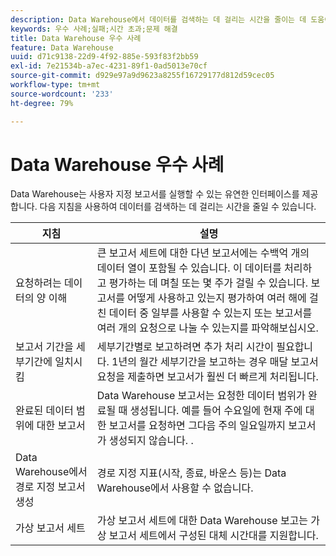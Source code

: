 ```yaml
---
description: Data Warehouse에서 데이터를 검색하는 데 걸리는 시간을 줄이는 데 도움이 되는 지침에 대해 알아봅니다.
keywords: 우수 사례;실패;시간 초과;문제 해결
title: Data Warehouse 우수 사례
feature: Data Warehouse
uuid: d71c9138-22d9-4f92-885e-593f83f2bb59
exl-id: 7e21534b-a7ec-4231-89f1-0ad5013e70cf
source-git-commit: d929e97a9d9623a8255f16729177d812d59cec05
workflow-type: tm+mt
source-wordcount: '233'
ht-degree: 79%

---
```


# Data Warehouse 우수 사례

Data Warehouse는 사용자 지정 보고서를 실행할 수 있는 유연한 인터페이스를 제공합니다. 다음 지침을 사용하여 데이터를 검색하는 데 걸리는 시간을 줄일 수 있습니다.

| 지침 | 설명 |
|--- |--- |
| 요청하려는 데이터의 양 이해 | 큰 보고서 세트에 대한 다년 보고서에는 수백억 개의 데이터 열이 포함될 수 있습니다. 이 데이터를 처리하고 평가하는 데 며칠 또는 몇 주가 걸릴 수 있습니다. 보고서를 어떻게 사용하고 있는지 평가하여 여러 해에 걸친 데이터 중 일부를 사용할 수 있는지 또는 보고서를 여러 개의 요청으로 나눌 수 있는지를 파악해보십시오. |
| 보고서 기간을 세부기간에 일치시킴 | 세부기간별로 보고하려면 추가 처리 시간이 필요합니다. 1년의 월간 세부기간을 보고하는 경우 매달 보고서 요청을 제출하면 보고서가 훨씬 더 빠르게 처리됩니다. |
| 완료된 데이터 범위에 대한 보고서 | Data Warehouse 보고서는 요청한 데이터 범위가 완료될 때 생성됩니다. 예를 들어 수요일에 현재 주에 대한 보고서를 요청하면 그다음 주의 일요일까지 보고서가 생성되지 않습니다. . |
| Data Warehouse에서 경로 지정 보고서 생성 | 경로 지정 지표(시작, 종료, 바운스 등)는 Data Warehouse에서 사용할 수 없습니다. |
| 가상 보고서 세트 | 가상 보고서 세트에 대한 Data Warehouse 보고는 가상 보고서 세트에서 구성된 대체 시간대를 지원합니다. |

